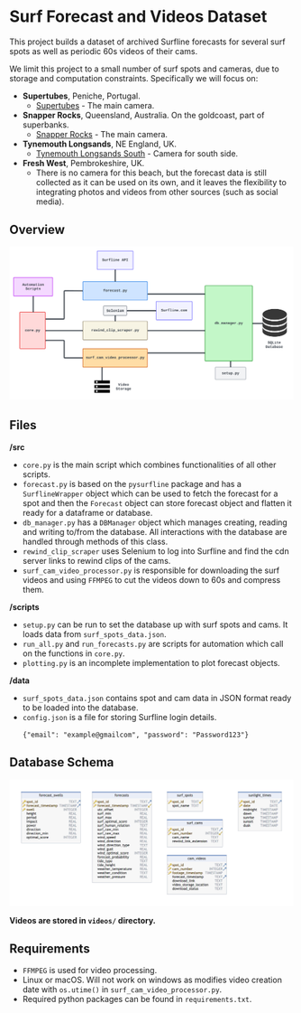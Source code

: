# Surf Forecast and Videos Dataset

This project builds a dataset of archived Surfline forecasts for several surf spots as well as periodic 60s videos of their cams.

We limit this project to a small number of surf spots and cameras, due to storage and computation constraints. Specifically we will focus on:
- **Supertubes**, Peniche, Portugal.
    - [Supertubes](https://www.surfline.com/surf-report/supertubos/5842041f4e65fad6a7708bc3?camId=5834a117e411dc743a5d52ed) - The main camera.
- **Snapper Rocks**, Queensland, Australia. On the goldcoast, part of superbanks.
    - [Snapper Rocks](https://www.surfline.com/surf-report/snapper-rocks/5842041f4e65fad6a7708be5?camId=5bc5b4bef52ad1ffe7ebf6a9) - The main camera.
- **Tynemouth Longsands**, NE England, UK.
    - [Tynemouth Longsands South](https://www.surfline.com/surf-report/longsands/584204204e65fad6a7709084?camId=63d2a17205d9a5d4fb9e9850) - Camera for south side.
- **Fresh West**, Pembrokeshire, UK.
    - There is no camera for this beach, but the forecast data is still collected as it can be used on its own, and it leaves the flexibility to integrating photos and videos from other sources (such as social media).

## Overview

![](images/overview.png)

## Files

**/src**
- `core.py` is the main script which combines functionalities of all other scripts.
- `forecast.py` is based on the `pysurfline` package and has a `SurflineWrapper` object which can be used to fetch the forecast for a spot and then the `Forecast` object can store forecast object and flatten it ready for a dataframe or database.
- `db_manager.py` has a `DBManager` object which manages creating, reading and writing to/from the database. All interactions with the database are handled through methods of this class.
- `rewind_clip_scraper` uses Selenium to log into Surfline and find the cdn server links to rewind clips of the cams.
- `surf_cam_video_processor.py` is responsible for downloading the surf videos and using `FFMPEG` to cut the videos down to 60s and compress them.

**/scripts**
- `setup.py` can be run to set the database up with surf spots and cams. It loads data from `surf_spots_data.json`.
- `run_all.py` and `run_forecasts.py` are scripts for automation which call on the functions in `core.py`.
- `plotting.py` is an incomplete implementation to plot forecast objects.

**/data**
- `surf_spots_data.json` contains spot and cam data in JSON format ready to be loaded into the database.
- `config.json` is a file for storing Surfline login details.
  ```
  {"email": "example@gmailcom", "password": "Password123"}
  ```


## Database Schema

![](images/db_schema.png)

**Videos are stored in `videos/` directory.**

## Requirements

- `FFMPEG` is used for video processing.
- Linux or macOS. Will not work on windows as modifies video creation date with `os.utime()` in `surf_cam_video_processor.py`.
- Required python packages can be found in `requirements.txt`.
